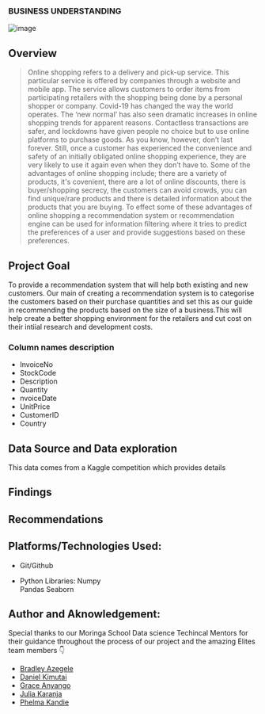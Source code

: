 ### BUSINESS UNDERSTANDING

![image](https://user-images.githubusercontent.com/110466244/204516658-63679692-87dc-41ca-8bea-03af107ce3b8.png)

## Overview
>Online shopping refers to a delivery and pick-up service. This particular service  is offered by companies through a website and mobile app. The service allows customers to order items from participating retailers with the shopping being done by a personal shopper or company.
>Covid-19 has changed the way the world operates. The ‘new normal’ has also seen dramatic increases in online shopping trends for apparent reasons. Contactless transactions are safer, and lockdowns have given people no choice but to use online platforms to purchase goods. As you know, however, don’t last forever. Still, once a customer has experienced the convenience and safety of an initially obligated online shopping experience, they are very likely to use it again even when they don’t have to.
>Some of the advantages of online shopping include; there are a variety of products, it's covenient, there are a lot of online discounts, there is buyer/shopping secrecy, the customers can avoid crowds, you can find unique/rare products and there is detailed information about the products that you are buying.
>To effect some of these advantages of online shopping a recommendation system or recommendation engine can be used for information filtering where it tries to predict the preferences of a user and provide suggestions based on these preferences.

## Project Goal
To provide a recommendation system that will help both existing and new customers. Our main of creating a recommendation system is to categorise the customers based on their purchase quantities and set this as our guide in recommending the products based on the size of a business.This will help create a better shopping environment for the retailers and cut cost on their intiial research and development costs.

### Column names description
+ InvoiceNo
+ StockCode
+ Description
+ Quantity
+ nvoiceDate
+ UnitPrice
+ CustomerID
+ Country
## Data Source and Data exploration
This data comes from a Kaggle competition which provides details 

## Findings
## Recommendations
## Platforms/Technologies Used:
* Git/Github
+ Python Libraries:
  Numpy  
    Pandas
      Seaborn
    
    
## Author and Aknowledgement:
Special thanks to our Moringa School Data science Techincal Mentors for their guidance throughout the process of our project and the amazing Elites team members :point_down:
* [Bradley Azegele](https://github.com/Azegele)
* [Daniel Kimutai](https://github.com/danielkimutai)
* [Grace Anyango](https://github.com/GraceA2022)
* [Julia Karanja](https://github.com/juliakaranja)
* [Phelma Kandie](https://github.com/kandy372)







